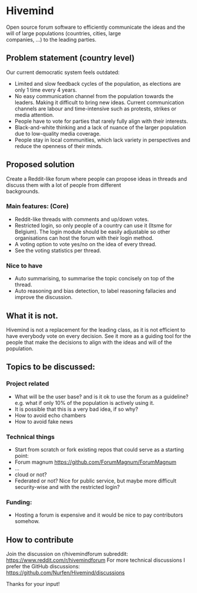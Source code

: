 # Hivemind

Open source forum software to efficiently communicate the 
 ideas and the will of large populations (countries, cities, large  
companies, …) to the leading parties.


## Problem statement (country level)

Our current democratic system feels outdated:

- Limited and slow feedback cycles of the population, as elections are only 1 time every 4 years.
- No easy communication channel from the population towards the
leaders. Making it difficult to bring new ideas. Current communication
channels are labour and time-intensive such as protests, strikes or
media attention.
- People have to vote for parties that rarely fully align with their interests.
- Black-and-white thinking and a lack of nuance of the larger population due to low-quality media coverage.
- People stay in local communities, which lack variety in perspectives and reduce the openness of their minds.

## Proposed solution

Create a Reddit-like forum where people can propose ideas 
 in threads and discuss them with a lot of people from different  
backgrounds.

### Main features: (Core)

- Reddit-like threads with comments and up/down votes.
- Restricted login, so only people of a country can use it (Itsme for Belgium). The login module should be easily adjustable so other
organisations can host the forum with their login method.
- A voting option to vote yes/no on the idea of every thread.
- See the voting statistics per thread.

### Nice to have

- Auto summarising, to summarise the topic concisely on top of the thread.
- Auto reasoning and bias detection, to label reasoning fallacies and improve the discussion.

## What it is not.

Hivemind is not a replacement for the leading class, as it
  is not efficient to have everybody vote on every decision. See it 
more as a guiding tool for the people that make the decisions to 
align with the ideas and will of the population.


## Topics to be discussed:


### Project related

- What will be the user base? and is it ok to use the forum as a
guideline? e.g. what if only 10% of the population is actively using it.
- It is possible that this is a very bad idea, if so why?
- How to avoid echo chambers
- How to avoid fake news


### Technical things

- Start from scratch or fork existing repos that could serve as a starting point:
- Forum magnum https://github.com/ForumMagnum/ForumMagnum
- ...
- cloud or not?
- Federated or not? Nice for public service, but maybe more difficult security-wise and with the restricted login?


### Funding:

- Hosting a forum is expensive and it would be nice to pay contributors somehow.


## How to contribute

Join the discussion on r/hivemindforum subreddit: https://www.reddit.com/r/hivemindforum
For more technical discussions I prefer the GitHub discussions: https://github.com/Nurfen/Hivemind/discussions

Thanks for your input!